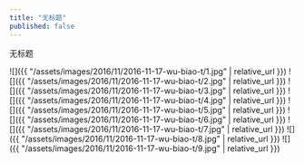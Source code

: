 ```yaml
---
title: "无标题"
published: false
---
```

无标题



![]({{ "/assets/images/2016/11/2016-11-17-wu-biao-t/1.jpg" | relative_url }})
![]({{ "/assets/images/2016/11/2016-11-17-wu-biao-t/2.jpg" | relative_url }})
![]({{ "/assets/images/2016/11/2016-11-17-wu-biao-t/3.jpg" | relative_url }})
![]({{ "/assets/images/2016/11/2016-11-17-wu-biao-t/4.jpg" | relative_url }})
![]({{ "/assets/images/2016/11/2016-11-17-wu-biao-t/5.jpg" | relative_url }})
![]({{ "/assets/images/2016/11/2016-11-17-wu-biao-t/6.jpg" | relative_url }})
![]({{ "/assets/images/2016/11/2016-11-17-wu-biao-t/7.jpg" | relative_url }})
![]({{ "/assets/images/2016/11/2016-11-17-wu-biao-t/8.jpg" | relative_url }})
![]({{ "/assets/images/2016/11/2016-11-17-wu-biao-t/9.jpg" | relative_url }})
